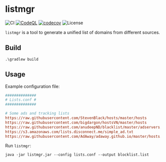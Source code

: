 # listmgr

![CI](https://github.com/milgradesec/listmgr/workflows/CI/badge.svg)
[![CodeQL](https://github.com/milgradesec/listmgr/actions/workflows/codeql-analysis.yml/badge.svg)](https://github.com/milgradesec/listmgr/actions/workflows/codeql-analysis.yml)
[![codecov](https://codecov.io/gh/milgradesec/listmgr/branch/main/graph/badge.svg?token=Vw9zR2Qfcg)](https://codecov.io/gh/milgradesec/listmgr)
![License](https://img.shields.io/github/license/milgradesec/listmgr)

`listmgr` is a tool to generate a unified list of domains from different sources.

## Build

```shell
.\gradlew build
```

## Usage

Example configuration file:

```ini
##############
# Lists.conf #
##############

# Some ads and tracking lists
https://raw.githubusercontent.com/StevenBlack/hosts/master/hosts
https://raw.githubusercontent.com/bigdargon/hostsVN/master/hosts
https://raw.githubusercontent.com/anudeepND/blacklist/master/adservers.txt
https://s3.amazonaws.com/lists.disconnect.me/simple_ad.txt
https://raw.githubusercontent.com/AdAway/adaway.github.io/master/hosts.txt
```

Run `listmgr`:

```shell
java -jar listmgr.jar --config lists.conf --output blocklist.list
```
